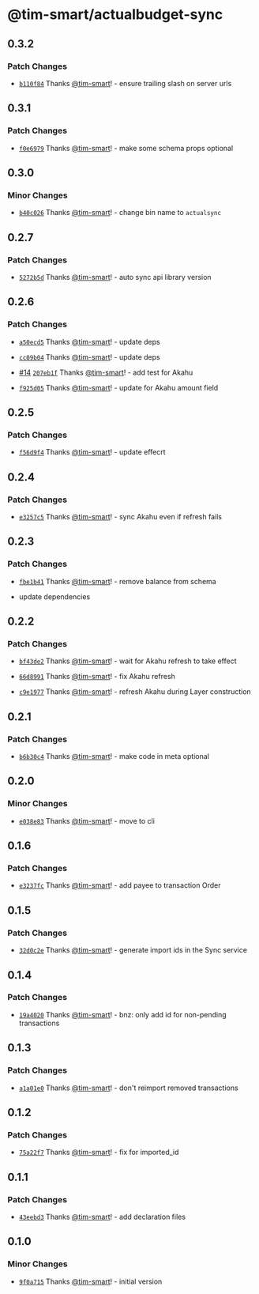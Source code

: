 # @tim-smart/actualbudget-sync

## 0.3.2

### Patch Changes

- [`b110f84`](https://github.com/tim-smart/actualbudget-sync/commit/b110f84a965b88f76393bcbb22da6a6a130199c5) Thanks [@tim-smart](https://github.com/tim-smart)! - ensure trailing slash on server urls

## 0.3.1

### Patch Changes

- [`f0e6979`](https://github.com/tim-smart/actualbudget-sync/commit/f0e69796b814761f09be6521db0b7e535f57d40e) Thanks [@tim-smart](https://github.com/tim-smart)! - make some schema props optional

## 0.3.0

### Minor Changes

- [`b40c026`](https://github.com/tim-smart/actualbudget-sync/commit/b40c0260809284130e35fdeb2b3cb40ab9dfeaba) Thanks [@tim-smart](https://github.com/tim-smart)! - change bin name to `actualsync`

## 0.2.7

### Patch Changes

- [`5272b5d`](https://github.com/tim-smart/actualbudget-sync/commit/5272b5d6b454284df42b4530d818e92f19f3b83b) Thanks [@tim-smart](https://github.com/tim-smart)! - auto sync api library version

## 0.2.6

### Patch Changes

- [`a50ecd5`](https://github.com/tim-smart/actualbudget-sync/commit/a50ecd5856ab9d71e517718ae789e23a15acb864) Thanks [@tim-smart](https://github.com/tim-smart)! - update deps

- [`cc09b04`](https://github.com/tim-smart/actualbudget-sync/commit/cc09b04b005669c116badbf6064d5ba0daa23c14) Thanks [@tim-smart](https://github.com/tim-smart)! - update deps

- [#14](https://github.com/tim-smart/actualbudget-sync/pull/14) [`207eb1f`](https://github.com/tim-smart/actualbudget-sync/commit/207eb1ffbaaa49580e4e98b141ba2ce7b7768971) Thanks [@tim-smart](https://github.com/tim-smart)! - add test for Akahu

- [`f925d05`](https://github.com/tim-smart/actualbudget-sync/commit/f925d05b0844ad90ce4f9afe65b0ed92a1b308c5) Thanks [@tim-smart](https://github.com/tim-smart)! - update for Akahu amount field

## 0.2.5

### Patch Changes

- [`f56d9f4`](https://github.com/tim-smart/actualbudget-sync/commit/f56d9f46001a0bc581eaf22f71a305d2468ad885) Thanks [@tim-smart](https://github.com/tim-smart)! - update effecrt

## 0.2.4

### Patch Changes

- [`e3257c5`](https://github.com/tim-smart/actualbudget-sync/commit/e3257c5811fb60acbe9b7a4328c5ffe3e8da2fad) Thanks [@tim-smart](https://github.com/tim-smart)! - sync Akahu even if refresh fails

## 0.2.3

### Patch Changes

- [`fbe1b41`](https://github.com/tim-smart/actualbudget-sync/commit/fbe1b41303c0765e475e8ca2d166751588317bce) Thanks [@tim-smart](https://github.com/tim-smart)! - remove balance from schema

- update dependencies

## 0.2.2

### Patch Changes

- [`bf43de2`](https://github.com/tim-smart/actualbudget-sync/commit/bf43de233b12e7cd2e1e4f523172dac71175da72) Thanks [@tim-smart](https://github.com/tim-smart)! - wait for Akahu refresh to take effect

- [`66d8991`](https://github.com/tim-smart/actualbudget-sync/commit/66d8991e474de7f499dd9a4396f027c1545c3472) Thanks [@tim-smart](https://github.com/tim-smart)! - fix Akahu refresh

- [`c9e1977`](https://github.com/tim-smart/actualbudget-sync/commit/c9e197750cf83042d56346af39b2d90e6020442d) Thanks [@tim-smart](https://github.com/tim-smart)! - refresh Akahu during Layer construction

## 0.2.1

### Patch Changes

- [`b6b30c4`](https://github.com/tim-smart/actualbudget-sync/commit/b6b30c4935b1b744a1bc67c524bbce3643ec0ba6) Thanks [@tim-smart](https://github.com/tim-smart)! - make code in meta optional

## 0.2.0

### Minor Changes

- [`e038e83`](https://github.com/tim-smart/actualbudget-sync/commit/e038e83491d7b9b33b1b182550949d1ae503cc57) Thanks [@tim-smart](https://github.com/tim-smart)! - move to cli

## 0.1.6

### Patch Changes

- [`e3237fc`](https://github.com/tim-smart/actualbudget-sync/commit/e3237fc97d7882723868d055c3cb20ee05aefd2d) Thanks [@tim-smart](https://github.com/tim-smart)! - add payee to transaction Order

## 0.1.5

### Patch Changes

- [`32d0c2e`](https://github.com/tim-smart/actualbudget-sync/commit/32d0c2ebd4a9711fe6cdb4ec4859e144d69ee6ea) Thanks [@tim-smart](https://github.com/tim-smart)! - generate import ids in the Sync service

## 0.1.4

### Patch Changes

- [`19a4020`](https://github.com/tim-smart/actualbudget-sync/commit/19a4020d022b8b2e3b02ee7aa37d09cf4b4878b3) Thanks [@tim-smart](https://github.com/tim-smart)! - bnz: only add id for non-pending transactions

## 0.1.3

### Patch Changes

- [`a1a01e0`](https://github.com/tim-smart/actualbudget-sync/commit/a1a01e0cd09b7de782bc45ad508b7e42e494ddbb) Thanks [@tim-smart](https://github.com/tim-smart)! - don't reimport removed transactions

## 0.1.2

### Patch Changes

- [`75a22f7`](https://github.com/tim-smart/actualbudget-sync/commit/75a22f77bc8f033b3b8b280593b6563980c19421) Thanks [@tim-smart](https://github.com/tim-smart)! - fix for imported_id

## 0.1.1

### Patch Changes

- [`43eebd3`](https://github.com/tim-smart/actualbudget-sync/commit/43eebd3b1ff732ff507fb429b40977897efd9aad) Thanks [@tim-smart](https://github.com/tim-smart)! - add declaration files

## 0.1.0

### Minor Changes

- [`9f0a715`](https://github.com/tim-smart/actualbudget-sync/commit/9f0a71572cfe6e702bb7bf8883ebd82725a3470f) Thanks [@tim-smart](https://github.com/tim-smart)! - initial version

